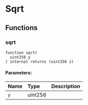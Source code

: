 # Sqrt





## Functions
### sqrt
```solidity
function sqrt(
  uint256 y
) internal returns (uint256 z)
```


#### Parameters:
| Name | Type | Description                                                          |
| :--- | :--- | :------------------------------------------------------------------- |
|`y` | uint256 | 


